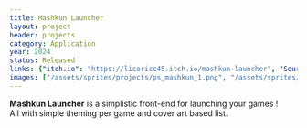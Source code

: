 ```yaml
---
title: Mashkun Launcher
layout: project
header: projects
category: Application
year: 2024
status: Released
links: {"itch.io": "https://licorice45.itch.io/mashkun-launcher", "Source": "https://github.com/licorice45/Mashkun-Launcher"}
images: ["/assets/sprites/projects/ps_mashkun_1.png", "/assets/sprites/projects/ps_mashkun_2.png"]
---
```

**Mashkun Launcher** is a simplistic front-end for launching your games !\
All with simple theming per game and cover art based list.
